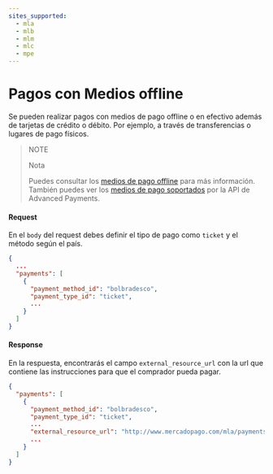 ```yaml
---
sites_supported:
  - mla
  - mlb
  - mlm
  - mlc
  - mpe
---
```


# Pagos con Medios offline

Se pueden realizar pagos con medios de pago offline o en efectivo además de tarjetas de crédito o débito. Por ejemplo, a través de transferencias o lugares de pago físicos.

> NOTE
>
> Nota
>
> Puedes consultar los [medios de pago offline](https://www.mercadopago.com.ar/developers/es/guides/payments/api/other-payment-ways) para más información.
> También puedes ver los [medios de pago soportados](https://www.mercadopago.com.ar/developers/es/guides/marketplace/advanced-payments/supported-payment-methods) por la API de Advanced Payments.

#### Request
En el `body` del request debes definir el tipo de pago como `ticket` y el método según el país.
```json
{
  ...
  "payments": [
    {
      "payment_method_id": "bolbradesco",
      "payment_type_id": "ticket",
      ...
    }
  ]
}
```

#### Response
En la respuesta, encontrarás el campo `external_resource_url` con la url que contiene las instrucciones para que el comprador pueda pagar.

```json
{
  "payments": [
    {
      "payment_method_id": "bolbradesco",
      "payment_type_id": "ticket",
      ...
      "external_resource_url": "http://www.mercadopago.com/mla/payments/ticket/helperpayment_id=4265666119&payment_method_reference_id=3575111597&caller_id=121212&hash=87069857reydfhgjhkjliouy7t6rd",
      ...
    }
  ]
}
```
